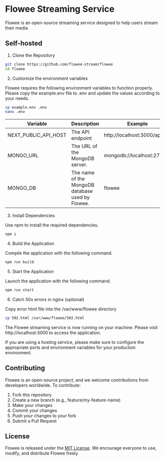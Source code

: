 # Flowee Streaming Service

Flowee is an open-source streaming service designed to help users stream their media

## Self-hosted

1. Clone the Repository

```bash
git clone https://github.com/flowee-stream/flowee
cd flowee
```

2. Customize the environment variables

Flowee requires the following environment variables to function properly. Please copy the example.env file to .env and update the values according to your needs.

```bash
cp example.env .env
nano .env
```

Variable | Description | Example
--- | --- | ---
NEXT_PUBLIC_API_HOST | The API endpoint | http://localhost:3000/api
MONGO_URL | The URL of the MongoDB server. | mongodb://localhost:27017/
MONGO_DB | The name of the MongoDB database used by Flowee. | flowee

3. Install Dependencies

Use npm to install the required dependencies.

```bash
npm i
```

4. Build the Application

Compile the application with the following command.

```bash
npm run build
```

5. Start the Application

Launch the application with the following command.

```bash
npm run start
```

6. Catch 50x errors in nginx (optional)

Copy error html file into the /var/www/flowee directory

```bash
cp 502.html /var/www/flowee/502.html
```

The Flowee streaming service is now running on your machine. Please visit http://localhost:3000 to access the application. 

If you are using a hosting service, please make sure to configure the appropriate ports and environment variables for your production environment.


## Contributing

Flowee is an open-source project, and we welcome contributions from developers worldwide. To contribute:

1. Fork this repository
2. Create a new branch (e.g., feature/my-feature-name)
3. Make your changes
4. Commit your changes
5. Push your changes to your fork
6. Submit a Pull Request

## License

Flowee is released under the [MIT License](https://opensource.org/licenses/MIT). 
We encourage everyone to use, modify, and distribute Flowee freely. 
